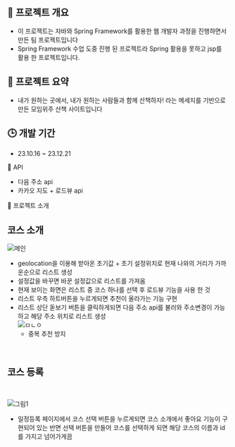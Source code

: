 ## 📒 프로젝트 개요
- 이 프로젝트는 자바와 Spring Framework를 활용한 웹 개발자 과정을 진행하면서 만든 팀 프로젝트입니다
- Spring Framework 수업 도중 진행 된 프로젝트라 Spring 활용을 못하고 jsp를 활용 한 프로젝트입니다.
  


## 📘 프로젝트 요약
- 내가 원하는 곳에서, 내가 원하는 사람들과 함께 산책하자! 라는 메세지를 기반으로 만든 모임위주 산책 사이트입니다


## 🕒 개발 기간
-  23.10.16 ~ 23.12.21

📕 API
- 다음 주소 api
- 카카오 지도 + 로드뷰 api

📙 프로젝트 소개

 ## 코스 소개
![메인](https://github.com/minggoooooo/What_to_eat_today/assets/136559977/33ef7d33-68f2-469f-a6ff-0fe0c031ba57)

- geolocation을 이용해 받아온 초기값 + 초기 설정위치로 현재 나와의 거리가 가까운순으로 리스트 생성
- 설정값을 바꾸면 바꾼 설정값으로 리스트를 가져옴
- 현재 보이는 화면은 리스트 중 코스 하나를 선택 후 로드뷰 기능을 사용 한 것
- 리스트 우측 하트버튼을 누르게되면 추천이 올라가는 기능 구현
- 리스트 상단 돋보기 버튼을 클릭하게되면 다음 주소 api를 불러와 주소변경이 가능하고 해당 주소 위치로 리스트 생성
  <br>
  ![ㅁㄴㅇ](https://github.com/minggoooooo/What_to_eat_today/assets/136559977/177d38fd-67ee-4cdb-8abe-655551ba6bcc)
  - 중복 추천 방지
 <br>
 
## 코스 등록
  <br>
  
  ![그림1](https://github.com/minggoooooo/What_to_eat_today/assets/136559977/a996f9f6-2096-4c2a-bbb0-34dc34701dac)
  
  - 일정등록 페이지에서 코스 선택 버튼을 누르게되면 코스 소개에서 좋아요 기능이 구현되어 있는 반면 선택 버튼을 만들어 코스를 선택하게 되면 해당 코스의 이름과 id를 가지고 넘어가게끔 
